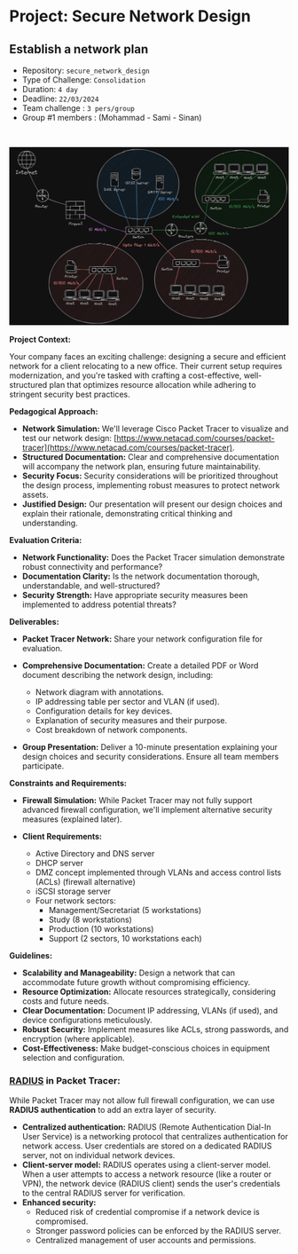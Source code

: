 # Project: Secure Network Design

## Establish a network plan

- Repository: `secure_network_design`
- Type of Challenge: `Consolidation`
- Duration: `4 day`
- Deadline: `22/03/2024`
- Team challenge : `3 pers/group`
- Group #1 members : (Mohammad - Sami - Sinan)

<br>

![](./assets/SecureNetwork.png)

**Project Context:**

Your company faces an exciting challenge: designing a secure and efficient network for a client relocating to a new office. Their current setup requires modernization, and you're tasked with crafting a cost-effective, well-structured plan that optimizes resource allocation while adhering to stringent security best practices.

**Pedagogical Approach:**

* **Network Simulation:** We'll leverage Cisco Packet Tracer to visualize and test our network design: [https://www.netacad.com/courses/packet-tracer](https://www.netacad.com/courses/packet-tracer).
* **Structured Documentation:** Clear and comprehensive documentation will accompany the network plan, ensuring future maintainability.
* **Security Focus:** Security considerations will be prioritized throughout the design process, implementing robust measures to protect network assets.
* **Justified Design:** Our presentation will present our design choices and explain their rationale, demonstrating critical thinking and understanding.

**Evaluation Criteria:**

* **Network Functionality:** Does the Packet Tracer simulation demonstrate robust connectivity and performance?
* **Documentation Clarity:** Is the network documentation thorough, understandable, and well-structured?
* **Security Strength:** Have appropriate security measures been implemented to address potential threats?

**Deliverables:**

* **Packet Tracer Network:** Share your network configuration file for evaluation.
* **Comprehensive Documentation:** Create a detailed PDF or Word document describing the network design, including:
    * Network diagram with annotations.
    * IP addressing table per sector and VLAN (if used).
    * Configuration details for key devices.
    * Explanation of security measures and their purpose.
    * Cost breakdown of network components.

* **Group Presentation:** Deliver a 10-minute presentation explaining your design choices and security considerations. Ensure all team members participate.

**Constraints and Requirements:**

* **Firewall Simulation:** While Packet Tracer may not fully support advanced firewall configuration, we'll implement alternative security measures (explained later).
* **Client Requirements:**

    * Active Directory and DNS server
    * DHCP server
    * DMZ concept implemented through VLANs and access control lists (ACLs) (firewall alternative)
    * iSCSI storage server
    * Four network sectors:
        * Management/Secretariat (5 workstations)
        * Study (8 workstations)
        * Production (10 workstations)
        * Support (2 sectors, 10 workstations each)

**Guidelines:**

* **Scalability and Manageability:** Design a network that can accommodate future growth without compromising efficiency.
* **Resource Optimization:** Allocate resources strategically, considering costs and future needs.
* **Clear Documentation:** Document IP addressing, VLANs (if used), and device configurations meticulously.
* **Robust Security:** Implement measures like ACLs, strong passwords, and encryption (where applicable).
* **Cost-Effectiveness:** Make budget-conscious choices in equipment selection and configuration.

### [RADIUS](https://youtu.be/AX9aBMp-qnk) in Packet Tracer:

While Packet Tracer may not allow full firewall configuration, we can use **RADIUS authentication** to add an extra layer of security. 

* **Centralized authentication:** RADIUS (Remote Authentication Dial-In User Service) is a networking protocol that centralizes authentication for network access. User credentials are stored on a dedicated RADIUS server, not on individual network devices.
* **Client-server model:** RADIUS operates using a client-server model. When a user attempts to access a network resource (like a router or VPN), the network device (RADIUS client) sends the user's credentials to the central RADIUS server for verification.
* **Enhanced security:**
    * Reduced risk of credential compromise if a network device is compromised.
    * Stronger password policies can be enforced by the RADIUS server.
    * Centralized management of user accounts and permissions.